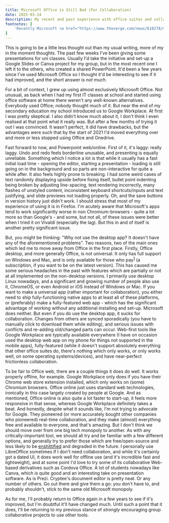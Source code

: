 ```yaml
---
title: Microsoft Office is Still Bad (For Collaboration)
date: 2025-03-24
description: My recent and past experience with office suites and collaboration.
footnotes: [
    'Recently Microsoft <a href="https://www.theverge.com/news/618278/microsoft-office-free-windows-apps-ad-supported-version">started trialing</a> an ad-supported free version of Office desktop in India. However, many features (such as directly working with local files instead of using OneDrive) are artificially disabled, so from what I can tell this seems to be the worst parts of Office desktop and Office web put together into a single product.'
]
---
```


This is going to be a little less thought out than my usual writing, more of my in the moment thoughts. The past few weeks I've been giving some presentations for uni classes. Usually I'd take the initiative and set-up a Google Slides or Canva project for my group, but in the most recent one I left it to the others, who created a shared PowerPoint. It'd been a few years since I've used Microsoft Office so I thought it'd be interesting to see if it had improved, and the short answer is *not much*.

For a bit of context, I grew up using almost exclusively Microsoft Office. Not unusual, as back when I had my first IT classes at school and started using office software at home there weren't any well-known alternatives. Everybody used Office; nobody thought much of it. But near the end of my secondary education my school introduced us to Google Workplace. At first I was pretty skeptical. I also didn't know much about it, I don't think I even realised at that point what it really was. But after a few months of trying it out I was convinced. It wasn't perfect, it did have drawbacks, but the advantages were such that by the start of 2021 I'd moved everything over and more or less stopped using Office and Onedrive.

Fast forward to now, and Powerpoint web/online. First of it, it's laggy: really laggy. Undo and redo feels borderline unusable, and presenting is equally unreliable. Something which I notice a lot is that while it usually has a fast initial load time - opening the editor, starting a presentation - loading is still going on in the background and so parts are non-interactive for quite a while after. It also feels highly prone to breaking. I had some weird cases of text randomly displaying upside before fixing itself, bullet point indenting being broken by adjusting line-spacing, text rendering incorrectly, many flashes of unstyled content, inconsistent keyboard shortcuts/inputs and text justifying, and slide previews not loading properly. Oh, and the save buttons in version history just didn't work. I should stress that most of my experience of using it is in Firefox. I'm acutely aware that Microsoft's apps tend to work significantly worse in non Chromium-browsers  - quite a lot more so than Google's - and some, but not all, of these issues were better when I tried it on Vivaldi (especially the lag). But this in and of itself is another pretty significant issue.

But, you might be thinking: "Why not use the desktop app? It doesn't have any of the aforementioned problems". Two reasons, two of the main ones which led me to move away from Office in the first place. Firstly, Office desktop, and more generally Office, is not universal. It only has full support on Windows and Mac, and is only available for those who pay<sup><a id="n-1" href="#fn-1">1</a></sup> (a subscription, if you want to be on the latest version). This has caused me some serious headaches in the past with features which are partially or not at all implemented on the non-desktop versions. I primarily use desktop Linux nowadays, and a significant and growing number of people also use it, ChromeOS, or even Android or iOS instead of Windows or Mac. If you want to make a universal app (rather important for collaboration), you either need to ship fully-functioning native apps to at least all of these platforms, or (preferably) make a fully-featured web app - which has the significant advantage of working without any additional installing and set-up. Microsoft does neither. But even if you do use the desktop app, it sucks for collaboration. Changes from others are synced sporadically (you have to manually click to download them while editing), and serious issues with conflicts and re-adding old/changed parts can occur. Web-first tools like Google Workplace are typically available everywhere (I have on occasion used the desktop web app on my phone for things not supported in the mobile apps), fully-featured (while it doesn't support absolutely everything that other office suites do, there's nothing which only works, or only works well, on some operating systems/devices), and have near-perfect frictionless collaboration.

To be fair to Office web, there are a couple things it does do well. It works properly offline, for example. Google Workplace only does if you have their Chrome web store extension installed, which only works on (some) Chromium browsers. Office online just uses standard web technologies, ironically in this case largely created by people at Google. And as mentioned, Office online is also quite a lot faster to start-up, it feels more responsive in that sense, whereas Google Workplace definitely takes a beat. And honestly, despite what it sounds like, I'm not trying to advocate for Google. They pioneered (or more accurately bought other companies who pioneered) real-time collaboration, and they make (almost) everything free and available to everyone, and that's amazing. But I don't think we should move over from one big tech monopoly to another. As with any critically-important tool, we should all try and be familiar with a few different options, and generally try to prefer those which are free/open-source and less likely to be [enshittified](https://en.wikipedia.org/wiki/Enshittification) and degraded in the future. I personally use LibreOffice sometimes if I don't need collaboration, and while it's certainly got a dated UI, it does work well for offline use (and it's incredible fast and lightweight), and at some point I'd love to try some of its collaborative Web-based derivatives such as Cordova Office. A lot of students nowadays like Canva, which is quite good and an interesting take on presentation software. As is Prezi. Cryptee's document editor is pretty neat. Or any number of others. Go out there and give them a go: you don't have to, and probably shouldn't, stick to the same old Microsoft monopoly.

As for me, I'll probably return to Office again in a few years to see if it's improved, but I'm doubtful it'll have changed much. Until such a point that it does, I'll be returning to my previous stance of *strongly* encouraging group collaborative projects to use other tools.
